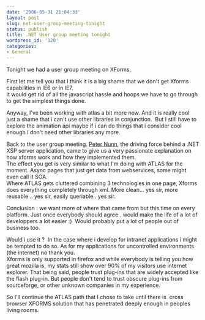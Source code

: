 ```yaml
---
date: '2006-05-31 21:04:33'
layout: post
slug: net-user-group-meeting-tonight
status: publish
title: .NET User group meeting tonight
wordpress_id: '120'
categories:
- General
---
```


Tonight we had a user group meeting on XForms.




First let me tell you that I think it is a big shame that we don't get Xforms capabilities in IE6 or in IE7.  
It would get rid of all the javascript hassle and hoops we have to go through to get the simplest things done.




Anyway, I've been working with atlas a bit more now. And it is really cool just a shame that i can't use other libraries in conjunction.  But I still have to explore the animation api maybe if i can do things that i consider cool enough I don't need other libraries any more.




Back to the user group meeting. [Peter Nunn](http://www.vistic.net), the driving force behind a .NET XSP server application, came to give us a very passionate explanation on how xforms work and how they implemented them.   
The effect you get is very similar to what I'm doing with ATLAS for the moment. Async pages that just get data from webservices, some might even call it SOA.  
Where ATLAS gets cluttered combining 3 technologies in one page, Xforms does everything completely through xml. More clean... yes sir, more reusable .. yes sir, easily queriable.. yes sir.




Conclusion : we want more of where that came from but this time on every platform. Just once everybody should agree.. would make the life of a lot of developpers a lot easier :)  Would probably put a lot of people out of business too.




Would i use it ?  In the case where i develop for intranet applications i might be tempted to do so. As for my applications for uncontrolled environments (the internet) no thank you.  
Xforms is only supported in firefox and while everybody is telling you how great mozilla is, my stats still show over 90% of my visitors use internet explorer. That being said, people trust plug-ins that are widely accepted like the flash plug-in. But people don't tend to trust obscure plug-ins from sourceforge, or other unknown companies in my experience.




So I'll continue the ATLAS path that I chose to take until there is  cross browser XFORMS solution that has penetrated deeply enough in peoples living rooms.




 
